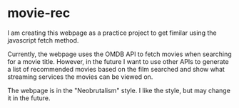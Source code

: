 # movie-rec

I am creating this webpage as a practice project to get fimilar using the javascript fetch method.

Currently, the webpage uses the OMDB API to fetch movies when searching for a movie title. However, in the future I want to use other APIs to generate a list of recommended movies based on the film searched and show what streaming services the movies can be viewed on.

The webpage is in the "Neobrutalism" style. I like the style, but may change it in the future.